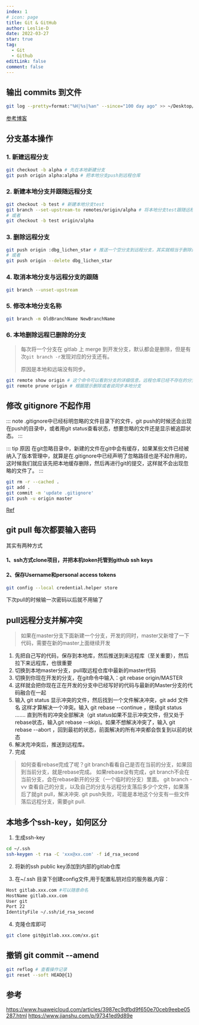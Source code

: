 ```yaml
---
index: 1
# icon: page
title: Git & GitHub
author: Leslie-D
date: 2022-03-27
star: true
tag:
  - Git
  - Github
editLink: false
comment: false
---
```


## 输出 commits 到文件
```bash
git log --pretty=format:"%H|%s|%an" --since="100 day ago" >> ~/Desktop/commit.txt
```
[参考博客](https://www.cnblogs.com/bellkosmos/p/5923439.html)

## 分支基本操作

### 1. 新建远程分支

```bash
git checkout -b alpha # 先在本地新建分支
git push origin alpha:alpha # 把本地分支push到远程仓库
```

### 2. 新建本地分支并跟随远程分支

```bash
git checkout -b test # 新建本地分支test
git branch --set-upstream-to remotes/origin/alpha # 将本地分支test跟随远程分支origin/alpha
# 或者
git checkout -b test origin/alpha
```

### 3. 删除远程分支

```bash
git push origin :dbg_lichen_star # 推送一个空分支到远程分支，其实就相当于删除远程分支
# 或者
git push origin --delete dbg_lichen_star
```

### 4. 取消本地分支与远程分支的跟随
```bash
git branch --unset-upstream
```

### 5. 修改本地分支名称
```bash
git branch -m OldBranchName NewBranchName
```

### 6. 本地删除远程已删除的分支
> 每次将一个分支在 gitlab 上 merge 到开发分支，默认都会是删除，但是有次`git branch -r`发现对应的分支还有。
>
> 原因是本地和远端没有同步。

```bash
git remote show origin # 这个命令可以看到分支的详细信息，远程仓库已经不存在的分支会提示`(stale (use 'git remote prune' to remove))`
git remote prune origin # 根据提示删除或者说同步本地分支
```

## 修改 gitignore 不起作用

::: note
.gitignore中已经标明忽略的文件目录下的文件，git push的时候还会出现在push的目录中，或者用git status查看状态，想要忽略的文件还是显示被追踪状态。
:::

::: tip 原因
在git忽略目录中，新建的文件在git中会有缓存，如果某些文件已经被纳入了版本管理中，就算是在.gitignore中已经声明了忽略路径也是不起作用的，
这时候我们就应该先把本地缓存删除，然后再进行git的提交，这样就不会出现忽略的文件了。
:::


```bash
git rm -r --cached .
git add .
git commit -m 'update .gitignore'
git push -u origin master
```

[Ref](https://blog.csdn.net/Saintmm/article/details/120847019)

## git pull 每次都要输入密码
其实有两种方式
#### 1、ssh方式clone项目，并把本机token托管到github ssh keys
#### 2、保存Username和personal access tokens
```bash
git config --local credential.helper store
```
下次pull的时候输一次密码以后就不用输了

## pull远程分支并解冲突

> 如果在master分支下面新建一个分支，开发的同时，master又新增了一下代码，需要在新的master上面继续开发

1. 先把自己写的代码，保存到本地库，然后推送到来远程库（至关重要），然后拉下来远程库，也很重要
2. 切换到本地master分支，pull取远程仓库中最新的master代码
3. 切换到你现在开发的分支，在git命令中输入：git rebase origin/MASTER
4. 这样就会把你现在正在开发的分支中已经写好的代码与最新的Master分支的代码融合在一起
5. 输入 git status 显示冲突的文件，然后找到一个文件解决冲突，git add 文件名
这样才算解决一个冲突。输入 git rebase --continue ，继续git status ....... 直到所有的冲突全部解决（git status如果不显示冲突文件，但又处于rebase状态，输入git rebase --skip)。如果不想解决冲突了，输入 git rebase --abort ，回到最初的状态，前面解决的所有冲突都会恢复到以前的状态
6. 解决完冲突后，推送到远程库。
7. 完成

> 如何查看rebase完成了呢？git branch看看自己是否在当前的分支，如果回到当前分支，就是rebase完成。
> 如果rebase没有完成，git branch不会在当前分支，会在rebase新开的分支（一个临时的分支）里面。
> git branch -vv 查看自己的分支，以及自己的分支与远程分支落后多少个文件，如果落后了就git pull，解决冲突.
> git push失败，可能是本地这个分支有一些文件落后远程分支，需要git pull.



## 本地多个ssh-key，如何区分

1. 生成ssh-key
```bash
cd ~/.ssh
ssh-keygen -t rsa -C 'xxx@xx.com' -f id_rsa_second
```

2. 将新的ssh public key添加到内部的gitlab仓库

3. 在~/.ssh 目录下创建config文件,用于配置私钥对应的服务器,内容：
```bash
Host gitlab.xxx.com #可以随意命名  
HostName gitlab.xxx.com  
User git  
Port 22  
IdentityFile ~/.ssh/id_rsa_second
```

4. 克隆仓库即可
```bash
git clone git@gitlab.xxx.com/xx.git
```

## 撤销 git commit --amend

```bash
git reflog # 查看操作记录
git reset --soft HEAD@{1}
```



## **参考**

https://www.huaweicloud.com/articles/3987ec9dfbd9f650e70ceb9eebe05287.html 
https://www.jianshu.com/p/97341ed9d89e
